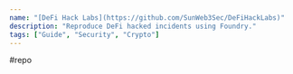 ```yaml
---
name: "[DeFi Hack Labs](https://github.com/SunWeb3Sec/DeFiHackLabs)"
description: "Reproduce DeFi hacked incidents using Foundry."
tags: ["Guide", "Security", "Crypto"]
---
```

#repo